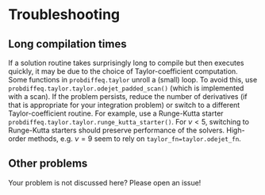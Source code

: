 # Troubleshooting

## Long compilation times

If a solution routine takes surprisingly long to compile but then executes quickly, 
it may be due to the choice of Taylor-coefficient computation.
Some functions in `probdiffeq.taylor` unroll a (small) loop.
To avoid this, use `probdiffeq.taylor.taylor.odejet_padded_scan()` 
(which is implemented with a scan).
If the problem persists, reduce the number of derivatives 
(if that is appropriate for your integration problem)
or switch to a different Taylor-coefficient routine.
For example, use a Runge-Kutta starter `probdiffeq.taylor.taylor.runge_kutta_starter()`.
For $\nu < 5$, switching to Runge-Kutta starters should preserve performance of the solvers.
High-order methods, e.g. $\nu = 9$ seem to rely on `taylor_fn=taylor.odejet_fn`.


## Other problems
Your problem is not discussed here? Please open an issue! 
